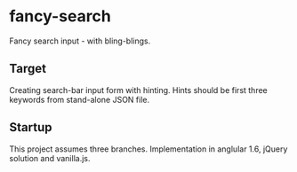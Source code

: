 # fancy-search
Fancy search input - with bling-blings.

## Target
Creating search-bar input form with hinting. Hints should be first three keywords from stand-alone JSON file.

## Startup
This project assumes three branches. Implementation in anglular 1.6, jQuery solution and vanilla.js.
